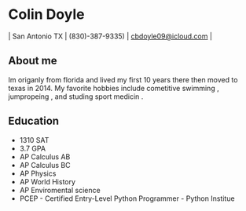 # Colin Doyle 
| San Antonio TX | (830)-387-9335) | cbdoyle09@icloud.com |
 
## About me 
Im origanly from florida and lived my first 10 years there then moved to texas in 2014. My favorite hobbies include cometitive swimming , jumpropeing , and studing sport medicin . 

## Education
* 1310 SAT 
* 3.7 GPA
* AP Calculus AB
* AP Calculus BC
* AP Physics 
* AP World History 
* AP Enviromental science 
* PCEP - Certified Entry-Level Python Programmer - Python Institue 







